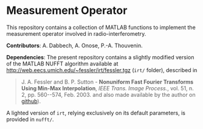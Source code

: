 # Measurement Operator

This repository contains a collection of MATLAB functions to implement the measurement operator involved in radio-interferometry.

**Contributors**: A. Dabbech, A. Onose, P.-A. Thouvenin.

**Dependencies**: The present repository contains a slightly modified version of the MATLAB NUFFT algorithm available at http://web.eecs.umich.edu/~fessler/irt/fessler.tgz (`irt/` folder), described in
> J. A. Fessler and B. P. Sutton - <strong>Nonuniform Fast Fourier Transforms Using Min-Max Interpolation</strong>, <em>IEEE Trans. Image Process.</em>, vol. 51, n. 2, pp. 560--574, Feb. 2003.
and also made available by the author on [github](https://github.com/JeffFessler/mirt)).

A lighted version of `irt`, relying exclusively on its default parameters, is provided in `nufft/`.

